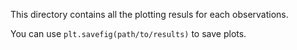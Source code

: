 This directory contains all the plotting resuls for each observations.

You can use `plt.savefig(path/to/results)` to save plots.
